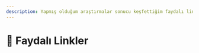 ```yaml
---
description: Yapmış olduğum araştırmalar sonucu keşfettiğim faydalı linkler.
---
```


# 🏅 Faydalı Linkler

